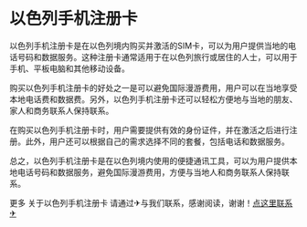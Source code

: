# 以色列手机注册卡

以色列手机注册卡是在以色列境内购买并激活的SIM卡，可以为用户提供当地的电话号码和数据服务。这种注册卡通常适用于在以色列旅行或居住的人士，可以用于手机、平板电脑和其他移动设备。

购买以色列手机注册卡的好处之一是可以避免国际漫游费用，用户可以在当地享受本地电话费和数据费。另外，以色列手机注册卡还可以轻松方便地与当地的朋友、家人和商务联系人保持联系。

在购买以色列手机注册卡时，用户需要提供有效的身份证件，并在激活之后进行注册。此外，用户还可以根据自己的需求选择不同的套餐，包括电话和数据服务。

总之，以色列手机注册卡是在以色列境内使用的便捷通讯工具，可以为用户提供本地电话号码和数据服务，避免国际漫游费用，方便与当地人和商务联系人保持联系。

更多 关于以色列手机注册卡 请通过✈与我们联系，感谢阅读，谢谢！[点这里联系✈](https://w.k02.cc)